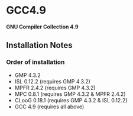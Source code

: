 # GCC4.9
**GNU Compiler Collection 4.9**

## Installation Notes
### Order of installation
* GMP 4.3.2
* ISL 0.12.2 (requires GMP 4.3.2)
* MPFR 2.4.2 (requires GMP 4.3.2)
* MPC 0.8.1 (requires GMP 4.3.2 & MPFR 2.4.2)
* CLooG 0.18.1 (requires GMP 4.3.2 & ISL 0.12.2)
* GCC 4.9 (requires all above)

